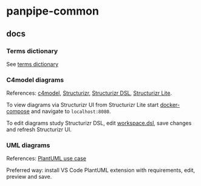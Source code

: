 # panpipe-common
## docs
### Terms dictionary
See [terms dictionary](docs/terms-dictionary.md)
### C4model diagrams
References:
[c4model](https://c4model.com/),
[Structurizr](https://docs.structurizr.com/),
[Structurizr DSL](https://docs.structurizr.com/dsl),
[Structurizr Lite](https://docs.structurizr.com/lite).

To view diagrams via Structurizr UI from Structurizr Lite 
start [docker-compose](diagrams/c4model/docker-compose.yml) and navigate to
`localhost:8080`.

To edit diagrams study Structurizr DSL, edit 
[workspace.dsl](diagrams/c4model/structurizr/workspace.dsl), save changes
and refresh Structurizr UI.
### UML diagrams
References: [PlantUML use case](https://plantuml.com/use-case-diagram)

Preferred way: install VS Code PlantUML extension with requirements, edit,
preview and save.

